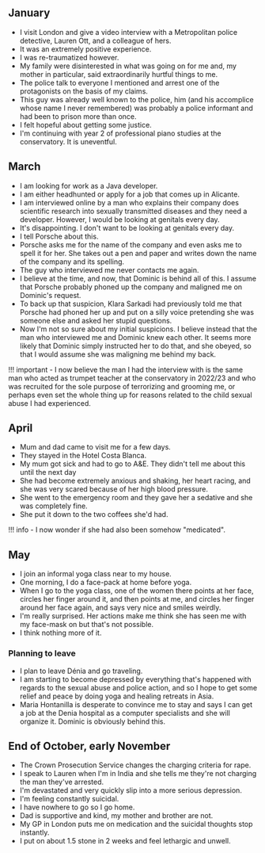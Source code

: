 ## January

- I visit London and give a video interview with a Metropolitan police detective, Lauren Ott, and a colleague of hers.
- It was an extremely positive experience.
- I was re-traumatized however.
- My family were disinterested in what was going on for me and, my mother in particular, said extraordinarily hurtful things to me.
- The police talk to everyone I mentioned and arrest one of the protagonists on the basis of my claims.
- This guy was already well known to the police, him (and his accomplice whose name I never remembered) was probably a police informant and had been to prison more than once.
- I felt hopeful about getting some justice.
- I'm continuing with year 2 of professional piano studies at the conservatory. It is uneventful.

## March

- I am looking for work as a Java developer.
- I am either headhunted or apply for a job that comes up in Alicante.
- I am interviewed online by a man who explains their company does scientific research into sexually transmitted diseases and they need a developer. However, I would be looking at genitals every day. 
- It's disappointing. I don't want to be looking at genitals every day.
- I tell Porsche about this. 
- Porsche asks me for the name of the company and even asks me to spell it for her. She takes out a pen and paper and writes down the name of the company and its spelling.
- The guy who interviewed me never contacts me again.
- I believe at the time, and now, that Dominic is behind all of this. I assume that Porsche probably phoned up the company and maligned me on Dominic's request.
- To back up that suspicion, Klara Sarkadi had previously told me that Porsche had phoned her up and put on a silly voice pretending she was someone else and asked her stupid questions.
- Now I'm not so sure about my initial suspicions. I believe instead that the man who interviewed me and Dominic knew each other. It seems more likely that Dominic simply instructed her to do that, and she obeyed, so that I would assume she was maligning me behind my back.

!!! important
    - I now believe the man I had the interview with is the same man who acted as trumpet teacher at the conservatory in 2022/23 and who was recruited for the sole purpose of terrorizing and grooming me, or perhaps even set the whole thing up for reasons related to the child sexual abuse I had experienced.

## April

- Mum and dad came to visit me for a few days.
- They stayed in the Hotel Costa Blanca.
- My mum got sick and had to go to A&E. They didn't tell me about this until the next day
- She had become extremely anxious and shaking, her heart racing, and she was very scared because of her high blood pressure.
- She went to the emergency room and they gave her a sedative and she was completely fine.
- She put it down to the two coffees she'd had.

!!! info
    - I now wonder if she had also been somehow "medicated".

## May

- I join an informal yoga class near to my house.
- One morning, I do a face-pack at home before yoga.
- When I go to the yoga class, one of the women there points at her face, circles her finger around it, and then points at me, and circles her finger around her face again, and says very nice and smiles weirdly.
- I'm really surprised. Her actions make me think she has seen me with my face-mask on but that's not possible.
- I think nothing more of it.

### Planning to leave

- I plan to leave Dénia and go traveling.
- I am starting to become depressed by everything that's happened with regards to the sexual abuse and police action, and so I hope to get some relief and peace by doing yoga and healing retreats in Asia.
- Maria Hontanilla is desperate to convince me to stay and says I can get a job at the Denia hospital as a computer specialists and she will organize it. Dominic is obviously behind this.

<!-- Documentary about the police with the officer showing his colleagues animal porn with delight
https://www.youtube.com/watch?app=desktop&v=jOlnhjDX30E&t=755s
https://x.com/1FRGVN/status/1444576152086097925
 -->

## End of October, early November 

- The Crown Prosecution Service changes the charging criteria for rape.
- I speak to Lauren when I'm in India and she tells me they're not charging the man they've arrested.
- I'm devastated and very quickly slip into a more serious depression.
- I'm feeling constantly suicidal.
- I have nowhere to go so I go home.
- Dad is supportive and kind, my mother and brother are not.
- My GP in London puts me on medication and the suicidal thoughts stop instantly.
- I put on about 1.5 stone in 2 weeks and feel lethargic and unwell.
